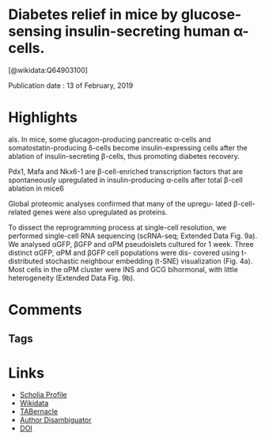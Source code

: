 
Diabetes relief in mice by glucose-sensing insulin-secreting human α-cells.
===========================================================================
  
  [@wikidata:Q64903100]  
  
Publication date : 13 of February, 2019  

# Highlights

als. In mice, some 
glucagon-producing pancreatic α-cells and somatostatin-producing δ-cells become insulin-expressing cells after the 
ablation of insulin-secreting β-cells, thus promoting diabetes recovery.


Pdx1, Mafa and Nkx6-1 are β-cell-enriched transcription factors that 
are spontaneously upregulated in insulin-producing α-cells after total 
β-cell ablation in mice6

Global proteomic analyses confirmed that many of the upregu-
lated β-cell-related genes were also upregulated as proteins.

To dissect the reprogramming process at single-cell resolution, we 
performed single-cell RNA sequencing (scRNA-seq; Extended Data 
Fig. 9a). We analysed αGFP, βGFP and αPM pseudoislets cultured for 
1 week. Three distinct αGFP, αPM and βGFP cell populations were dis-
covered using t-distributed stochastic neighbour embedding (t-SNE) 
visualization (Fig. 4a). Most cells in the αPM cluster were INS and GCG 
bihormonal, with little heterogeneity (Extended Data Fig. 9b).


# Comments

## Tags

# Links
  
 * [Scholia Profile](https://scholia.toolforge.org/work/Q64903100)  
 * [Wikidata](https://www.wikidata.org/wiki/Q64903100)  
 * [TABernacle](https://tabernacle.toolforge.org/?#/tab/manual/Q64903100/P921%3BP4510)  
 * [Author Disambiguator](https://author-disambiguator.toolforge.org/work_item_oauth.php?id=Q64903100&batch_id=&match=1&author_list_id=&doit=Get+author+links+for+work)  
 * [DOI](https://doi.org/10.1038/S41586-019-0942-8)  

